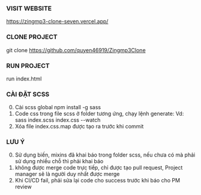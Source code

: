 ### VISIT WEBSITE

https://zingmp3-clone-seven.vercel.app/

### CLONE PROJECT

git clone https://github.com/quyen46919/Zingmp3Clone

### RUN PROJECT

run index.html

### CÀI ĐẶT SCSS

0. Cài scss global
   npm install -g sass
1. Code css trong file scss ở folder tương ứng, chạy lệnh generate:
   Vd: sass index.scss index.css --watch
2. Xóa file index.css.map được tạo ra trước khi commit

### LƯU Ý

0. Sử dụng biến, mixins đã khai báo trong folder scss, nếu chưa có mà phải sử dụng nhiều chỗ thì phải khai báo
1. không được merge code trực tiếp, chỉ được tạo pull request, Project manager sẽ là người duy nhất được merge
2. Khi CI/CD fail, phải sửa lại code cho success trước khi báo cho PM review
